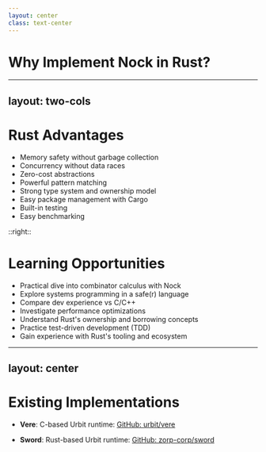 ```yaml
---
layout: center
class: text-center
---
```


# Why Implement Nock in Rust?

---
layout: two-cols
---
<v-click>

# Rust Advantages
</v-click>

<v-clicks>

- Memory safety without garbage collection
- Concurrency without data races
- Zero-cost abstractions
- Powerful pattern matching
- Strong type system and ownership model
- Easy package management with Cargo
- Built-in testing
- Easy benchmarking
</v-clicks>

::right::
<v-click>

# Learning Opportunities
</v-click>

<v-clicks>

- Practical dive into combinator calculus with Nock 
- Explore systems programming in a safe(r) language
- Compare dev experience vs C/C++
- Investigate performance optimizations
- Understand Rust's ownership and borrowing concepts
- Practice test-driven development (TDD)
- Gain experience with Rust's tooling and ecosystem
</v-clicks>

---
layout: center
---

# Existing Implementations

- **Vere**: C-based Urbit runtime: [GitHub: urbit/vere](https://github.com/urbit/vere)

- **Sword**: Rust-based Urbit runtime: [GitHub: zorp-corp/sword](https://github.com/zorp-corp/sword)
